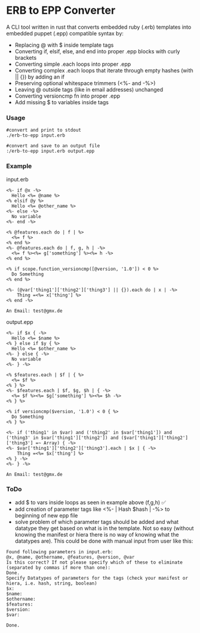 # ERB to EPP Converter

A CLI tool written in rust that converts embedded ruby (.erb) templates into embedded puppet (.epp) compatible syntax by:
 - Replacing @ with $ inside template tags
 - Converting if, elsif, else, and end into proper .epp blocks with curly brackets
 - Converting simple .each loops into proper .epp
 - Converting complex .each loops that iterate through empty hashes (with || {}) by adding an if
 - Preserving optional whitespace trimmers (<%- and -%>)
 - Leaving @ outside tags (like in email addresses) unchanged
 - Converting versioncmp fn into proper .epp
 - Add missing $ to variables inside tags

### Usage

```
#convert and print to stdout
./erb-to-epp input.erb
```
```
#convert and save to an output file
:/erb-to-epp input.erb output.epp
```

### Example

input.erb
```
<%- if @x -%>
  Hello <%= @name %>
<% elsif @y %>
  Hello <%= @other_name %>
<%- else -%>
  No variable
<%- end -%>

<% @features.each do | f | %>
  <%= f %>
<% end %>
<%- @features.each do | f, g, h | -%>
  <%= f %><%= g['something'] %><%= h -%>
<% end %>

<% if scope.function_versioncmp([@version, '1.0']) < 0 %>
  Do Something
<% end %>

<%- (@var['thing1']['thing2']['thing3'] || {}).each do | x | -%>
    Thing =<%= x['thing'] %>
<% end -%>

An Email: test@gmx.de
```
output.epp
```
<%- if $x { -%>
  Hello <%= $name %>
<% } else if $y { %>
  Hello <%= $other_name %>
<%- } else { -%>
  No variable
<%- } -%>

<% $features.each | $f | { %>
  <%= $f %>
<% } %>
<%- $features.each | $f, $g, $h | { -%>
  <%= $f %><%= $g['something'] %><%= $h -%>
<% } %>

<% if versioncmp($version, '1.0') < 0 { %>
  Do Something
<% } %>

<%- if ('thing1' in $var) and ('thing2' in $var['thing1']) and ('thing3' in $var['thing1']['thing2']) and ($var['thing1']['thing2']['thing3'] =~ Array) { -%>
<%- $var['thing1']['thing2']['thing3'].each | $x | { -%>
    Thing =<%= $x['thing'] %>
<% } -%>
<%- } -%>

An Email: test@gmx.de
```

### ToDo

 - add $ to vars inside loops as seen in example above (f,g,h) ✅
 - add creation of parameter tags like <%- | Hash $hash | -%> to beginning of new epp file
 - solve problem of which parameter tags should be added and what datatype they get based on what is in the template. Not so easy (without knowing the manifest or hiera there is no way of knowing what the datatypes are). This could be done with manual input from user like this:

```
Found following parameters in input.erb:
@x, @name, @othername, @features, @version, @var
Is this correct? If not please specify which of these to eliminate (separated by commas if more than one):
Done.
Specify Datatypes of parameters for the tags (check your manifest or hiera, i.e. hash, string, boolean)
$x:
$name:
$othername:
$features:
$version:
$var:

Done.
```
